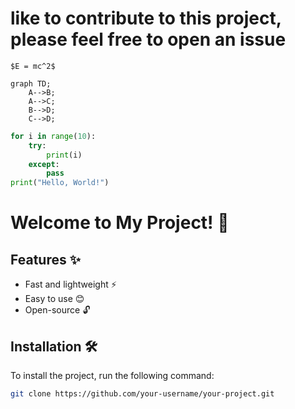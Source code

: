 # like to contribute to this project, please feel free to open an issue
    $E = mc^2$

```mermaid 
graph TD;
    A-->B;
    A-->C;
    B-->D;
    C-->D;
```

```python
for i in range(10):
    try:
        print(i)
    except:
        pass
print("Hello, World!")
```

# Welcome to My Project! 🎉

## Features ✨
- Fast and lightweight ⚡
- Easy to use 😊
- Open-source 🔓

## Installation 🛠️
To install the project, run the following command:

```bash
git clone https://github.com/your-username/your-project.git
```
